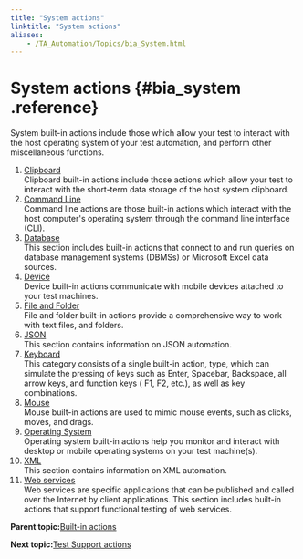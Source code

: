 ```yaml
--- 
title: "System actions"
linktitle: "System actions"
aliases: 
    - /TA_Automation/Topics/bia_System.html
---
```

# System actions {#bia_system .reference}

System built-in actions include those which allow your test to interact with the host operating system of your test automation, and perform other miscellaneous functions.

1.  [Clipboard](../../TA_Automation/Topics/bia_clipboard.html)  
Clipboard built-in actions include those actions which allow your test to interact with the short-term data storage of the host system clipboard.
2.  [Command Line](../../TA_Automation/Topics/bia_Command_line.html)  
Command line actions are those built-in actions which interact with the host computer's operating system through the command line interface \(CLI\).
3.  [Database](../../TA_Automation/Topics/bia_Database.html)  
This section includes built-in actions that connect to and run queries on database management systems \(DBMSs\) or Microsoft Excel data sources.
4.  [Device](../../TA_Automation/Topics/bia_device.html)  
Device built-in actions communicate with mobile devices attached to your test machines.
5.  [File and Folder](../../TA_Automation/Topics/bia_file_and_folder.html)  
File and folder built-in actions provide a comprehensive way to work with text files, and folders.
6.  [JSON](../../TA_Automation/Topics/bia_JSON.html)  
This section contains information on JSON automation.
7.  [Keyboard](../../TA_Automation/Topics/bia_keyboard.html)  
This category consists of a single built-in action, type, which can simulate the pressing of keys such as Enter, Spacebar, Backspace, all arrow keys, and function keys \( F1, F2, etc.\), as well as key combinations.
8.  [Mouse](../../TA_Automation/Topics/bia_mouse_events.html)  
Mouse built-in actions are used to mimic mouse events, such as clicks, moves, and drags.
9.  [Operating System](../../TA_Automation/Topics/bia_operating_system.html)  
Operating system built-in actions help you monitor and interact with desktop or mobile operating systems on your test machine\(s\).
10. [XML](../../TA_Automation/Topics/bia_XML.html)  
This section contains information on XML automation.
11. [Web services](../../TA_Automation/Topics/bia_web_services.html)  
Web services are specific applications that can be published and called over the Internet by client applications. This section includes built-in actions that support functional testing of web services.

**Parent topic:**[Built-in actions](../../TA_Automation/Topics/bia_Built_in_actions.html)

**Next topic:**[Test Support actions](../../TA_Automation/Topics/bia_Test_Support.html)

